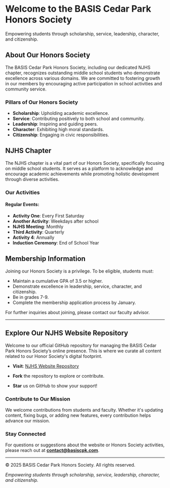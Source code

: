 # Welcome to the BASIS Cedar Park Honors Society

Empowering students through scholarship, service, leadership, character, and citizenship.

## About Our Honors Society

The BASIS Cedar Park Honors Society, including our dedicated NJHS chapter, recognizes outstanding middle school students who demonstrate excellence across various domains. We are committed to fostering growth in our members by encouraging active participation in school activities and community service.

### Pillars of Our Honors Society
- **Scholarship**: Upholding academic excellence.
- **Service**: Contributing positively to both school and community.
- **Leadership**: Inspiring and guiding peers.
- **Character**: Exhibiting high moral standards.
- **Citizenship**: Engaging in civic responsibilities.

## NJHS Chapter

The NJHS chapter is a vital part of our Honors Society, specifically focusing on middle school students. It serves as a platform to acknowledge and encourage academic achievements while promoting holistic development through diverse activities.

### Our Activities
#### Regular Events:
- **Activity One**: Every First Saturday
- **Another Activity**: Weekdays after school
- **NJHS Meeting**: Monthly
- **Third Activity**: Quarterly
- **Activity 4**: Annually
- **Induction Ceremony**: End of School Year

## Membership Information

Joining our Honors Society is a privilege. To be eligible, students must:
- Maintain a cumulative GPA of 3.5 or higher.
- Demonstrate excellence in leadership, service, character, and citizenship.
- Be in grades 7-9.
- Complete the membership application process by January.

For further inquiries about joining, please contact our faculty advisor.

---

## Explore Our NJHS Website Repository

Welcome to our official GitHub repository for managing the BASIS Cedar Park Honors Society’s online presence. This is where we curate all content related to our Honor Society's digital footprint.

- **Visit**: [NJHS Website Repository](https://github.com/BASISCedarParkHonorSociety/NJHS-Website)

- **Fork** the repository to explore or contribute.
  
- **Star** us on GitHub to show your support!

### Contribute to Our Mission
We welcome contributions from students and faculty. Whether it's updating content, fixing bugs, or adding new features, every contribution helps advance our mission.

### Stay Connected
For questions or suggestions about the website or Honors Society activities, please reach out at **contact@basiscpk.com**.

---

© 2025 BASIS Cedar Park Honors Society. All rights reserved.

*Empowering students through scholarship, service, leadership, character, and citizenship.*
